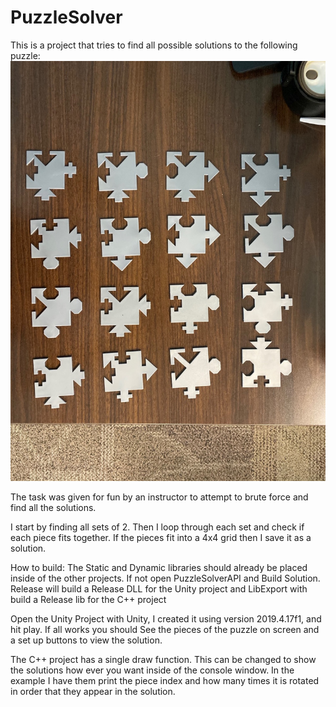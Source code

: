 # PuzzleSolver

This is a project that tries to find all possible solutions to the following puzzle:
![](Puzzle.jpg)

The task was given for fun by an instructor to attempt to brute force and find all the solutions.

I start by finding all sets of 2.  Then I loop through each set and check if each piece fits together.  If the pieces fit into a 4x4 grid then I save it as a solution.

How to build:
The Static and Dynamic libraries should already be placed inside of the other projects.  If not open PuzzleSolverAPI and Build Solution.  Release will build a Release DLL for the Unity project and LibExport with build a Release lib for the C++ project

Open the Unity Project with Unity, I created it using version 2019.4.17f1, and hit play.  If all works you should See the pieces of the puzzle on screen and a set up buttons to view the solution.

The C++ project has a single draw function.  This can be changed to show the solutions how ever you want inside of the console window.  In the example I have them print the piece index and how many times it is rotated in order that they appear in the solution.
